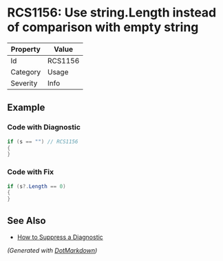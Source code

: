 # RCS1156: Use string\.Length instead of comparison with empty string

| Property | Value   |
| -------- | ------- |
| Id       | RCS1156 |
| Category | Usage   |
| Severity | Info    |

## Example

### Code with Diagnostic

```csharp
if (s == "") // RCS1156
{
}
```

### Code with Fix

```csharp
if (s?.Length == 0)
{
}
```

## See Also

* [How to Suppress a Diagnostic](../HowToConfigureAnalyzers.md#how-to-suppress-a-diagnostic)


*\(Generated with [DotMarkdown](http://github.com/JosefPihrt/DotMarkdown)\)*